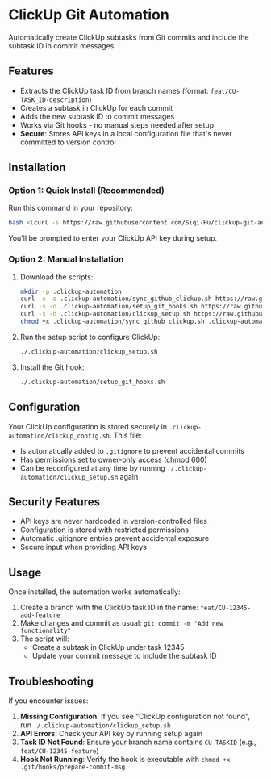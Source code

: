 # ClickUp Git Automation

Automatically create ClickUp subtasks from Git commits and include the subtask ID in commit messages.

## Features

- Extracts the ClickUp task ID from branch names (format: `feat/CU-TASK_ID-description`)
- Creates a subtask in ClickUp for each commit
- Adds the new subtask ID to commit messages
- Works via Git hooks - no manual steps needed after setup
- **Secure**: Stores API keys in a local configuration file that's never committed to version control

## Installation

### Option 1: Quick Install (Recommended)

Run this command in your repository:

```bash
bash <(curl -s https://raw.githubusercontent.com/Siqi-Hu/clickup-git-automation/main/install.sh)
```

You'll be prompted to enter your ClickUp API key during setup.

### Option 2: Manual Installation

1. Download the scripts:
   ```bash
   mkdir -p .clickup-automation
   curl -s -o .clickup-automation/sync_github_clickup.sh https://raw.githubusercontent.com/Siqi-Hu/clickup-git-automation/refs/heads/main/sync_github_clickup.sh
   curl -s -o .clickup-automation/setup_git_hooks.sh https://raw.githubusercontent.com/Siqi-Hu/clickup-git-automation/refs/heads/main/setup_git_hooks.sh
   curl -s -o .clickup-automation/clickup_setup.sh https://raw.githubusercontent.com/Siqi-Hu/clickup-git-automation/refs/heads/main/clickup_setup.sh
   chmod +x .clickup-automation/sync_github_clickup.sh .clickup-automation/setup_git_hooks.sh .clickup-automation/clickup_setup.sh
   ```

2. Run the setup script to configure ClickUp:
   ```bash
   ./.clickup-automation/clickup_setup.sh
   ```

3. Install the Git hook:
   ```bash
   ./.clickup-automation/setup_git_hooks.sh
   ```

## Configuration

Your ClickUp configuration is stored securely in `.clickup-automation/clickup_config.sh`. This file:
- Is automatically added to `.gitignore` to prevent accidental commits
- Has permissions set to owner-only access (chmod 600)
- Can be reconfigured at any time by running `./.clickup-automation/clickup_setup.sh` again

## Security Features

- API keys are never hardcoded in version-controlled files
- Configuration is stored with restricted permissions
- Automatic .gitignore entries prevent accidental exposure
- Secure input when providing API keys

## Usage

Once installed, the automation works automatically:

1. Create a branch with the ClickUp task ID in the name: `feat/CU-12345-add-feature`
2. Make changes and commit as usual: `git commit -m "Add new functionality"`
3. The script will:
   - Create a subtask in ClickUp under task 12345
   - Update your commit message to include the subtask ID

## Troubleshooting

If you encounter issues:

1. **Missing Configuration**: If you see "ClickUp configuration not found", run `./.clickup-automation/clickup_setup.sh`
2. **API Errors**: Check your API key by running setup again
3. **Task ID Not Found**: Ensure your branch name contains `CU-TASKID` (e.g., `feat/CU-12345-feature`)
4. **Hook Not Running**: Verify the hook is executable with `chmod +x .git/hooks/prepare-commit-msg`
